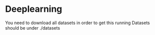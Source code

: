# Deeplearning

You need to download all datasets in order to get this running 
Datasets should be under ./datasets
